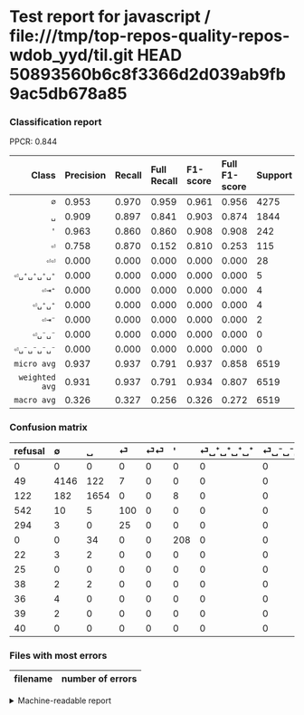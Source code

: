 # Test report for javascript / file:///tmp/top-repos-quality-repos-wdob_yyd/til.git HEAD 50893560b6c8f3366d2d039ab9fb9ac5db678a85

### Classification report

PPCR: 0.844

| Class | Precision | Recall | Full Recall | F1-score | Full F1-score | Support | Full Support | PPCR |
|------:|:----------|:-------|:------------|:---------|:---------|:--------|:-------------|:-----|
| `∅` | 0.953| 0.970| 0.959| 0.961| 0.956| 4275| 4324| 0.989 |
| `␣` | 0.909| 0.897| 0.841| 0.903| 0.874| 1844| 1966| 0.938 |
| `'` | 0.963| 0.860| 0.860| 0.908| 0.908| 242| 242| 1.000 |
| `⏎` | 0.758| 0.870| 0.152| 0.810| 0.253| 115| 657| 0.175 |
| `⏎⏎` | 0.000| 0.000| 0.000| 0.000| 0.000| 28| 322| 0.087 |
| `⏎␣⁺␣⁺␣⁺␣⁺` | 0.000| 0.000| 0.000| 0.000| 0.000| 5| 27| 0.185 |
| `⏎⇥⁺` | 0.000| 0.000| 0.000| 0.000| 0.000| 4| 42| 0.095 |
| `⏎␣⁺␣⁺` | 0.000| 0.000| 0.000| 0.000| 0.000| 4| 40| 0.100 |
| `⏎⇥⁻` | 0.000| 0.000| 0.000| 0.000| 0.000| 2| 41| 0.049 |
| `⏎␣⁻␣⁻` | 0.000| 0.000| 0.000| 0.000| 0.000| 0| 40| 0.000 |
| `⏎␣⁻␣⁻␣⁻␣⁻` | 0.000| 0.000| 0.000| 0.000| 0.000| 0| 25| 0.000 |
| `micro avg` | 0.937| 0.937| 0.791| 0.937| 0.858| 6519| 7726| 0.844 |
| `weighted avg` | 0.931| 0.937| 0.791| 0.934| 0.807| 6519| 7726| 0.844 |
| `macro avg` | 0.326| 0.327| 0.256| 0.326| 0.272| 6519| 7726| 0.844 |

### Confusion matrix

|refusal|  ∅| ␣| ⏎| ⏎⏎| '| ⏎␣⁺␣⁺␣⁺␣⁺| ⏎␣⁻␣⁻␣⁻␣⁻| ⏎⇥⁺| ⏎␣⁺␣⁺| ⏎⇥⁻| ⏎␣⁻␣⁻| 
|:---|:---|:---|:---|:---|:---|:---|:---|:---|:---|:---|:---|
|0 |0 |0 |0 |0 |0 |0 |0 |0 |0 |0 |0 |
|49 |4146 |122 |7 |0 |0 |0 |0 |0 |0 |0 |0 |
|122 |182 |1654 |0 |0 |8 |0 |0 |0 |0 |0 |0 |
|542 |10 |5 |100 |0 |0 |0 |0 |0 |0 |0 |0 |
|294 |3 |0 |25 |0 |0 |0 |0 |0 |0 |0 |0 |
|0 |0 |34 |0 |0 |208 |0 |0 |0 |0 |0 |0 |
|22 |3 |2 |0 |0 |0 |0 |0 |0 |0 |0 |0 |
|25 |0 |0 |0 |0 |0 |0 |0 |0 |0 |0 |0 |
|38 |2 |2 |0 |0 |0 |0 |0 |0 |0 |0 |0 |
|36 |4 |0 |0 |0 |0 |0 |0 |0 |0 |0 |0 |
|39 |2 |0 |0 |0 |0 |0 |0 |0 |0 |0 |0 |
|40 |0 |0 |0 |0 |0 |0 |0 |0 |0 |0 |0 |

### Files with most errors

| filename | number of errors|
|:----:|:-----|

<details>
    <summary>Machine-readable report</summary>
```json
{
  "cl_report": {"\u0027": {"f1-score": 0.908296943231441, "precision": 0.9629629629629629, "recall": 0.859504132231405, "support": 242}, "macro avg": {"f1-score": 0.32566062456543066, "precision": 0.3256813618951438, "recall": 0.32689609406095177, "support": 6519}, "micro avg": {"f1-score": 0.936953520478601, "precision": 0.936953520478601, "recall": 0.936953520478601, "support": 6519}, "weighted avg": {"f1-score": 0.9337642040352813, "precision": 0.9310531186786234, "recall": 0.936953520478601, "support": 6519}, "\u2205": {"f1-score": 0.96116842471311, "precision": 0.9526654411764706, "recall": 0.9698245614035088, "support": 4275}, "\u23ce": {"f1-score": 0.8097165991902834, "precision": 0.7575757575757576, "recall": 0.8695652173913043, "support": 115}, "\u23ce\u21e5\u207a": {"f1-score": 0.0, "precision": 0.0, "recall": 0.0, "support": 4}, "\u23ce\u21e5\u207b": {"f1-score": 0.0, "precision": 0.0, "recall": 0.0, "support": 2}, "\u23ce\u23ce": {"f1-score": 0.0, "precision": 0.0, "recall": 0.0, "support": 28}, "\u23ce\u2423\u207a\u2423\u207a": {"f1-score": 0.0, "precision": 0.0, "recall": 0.0, "support": 4}, "\u23ce\u2423\u207a\u2423\u207a\u2423\u207a\u2423\u207a": {"f1-score": 0.0, "precision": 0.0, "recall": 0.0, "support": 5}, "\u23ce\u2423\u207b\u2423\u207b": {"f1-score": 0.0, "precision": 0.0, "recall": 0.0, "support": 0}, "\u23ce\u2423\u207b\u2423\u207b\u2423\u207b\u2423\u207b": {"f1-score": 0.0, "precision": 0.0, "recall": 0.0, "support": 0}, "\u2423": {"f1-score": 0.9030849030849031, "precision": 0.9092908191313909, "recall": 0.8969631236442517, "support": 1844}},
  "cl_report_full": {"\u0027": {"f1-score": 0.908296943231441, "precision": 0.9629629629629629, "recall": 0.859504132231405, "support": 242}, "macro avg": {"f1-score": 0.2719544147350614, "precision": 0.3256813618951438, "recall": 0.2556225166047104, "support": 7726}, "micro avg": {"f1-score": 0.8575640575640575, "precision": 0.936953520478601, "recall": 0.7905772715506083, "support": 7726}, "weighted avg": {"f1-score": 0.8073006312341979, "precision": 0.8591451498606891, "recall": 0.7905772715506083, "support": 7726}, "\u2205": {"f1-score": 0.9557399723374826, "precision": 0.9526654411764706, "recall": 0.9588344125809436, "support": 4324}, "\u23ce": {"f1-score": 0.25348542458808615, "precision": 0.7575757575757576, "recall": 0.15220700152207, "support": 657}, "\u23ce\u21e5\u207a": {"f1-score": 0.0, "precision": 0.0, "recall": 0.0, "support": 42}, "\u23ce\u21e5\u207b": {"f1-score": 0.0, "precision": 0.0, "recall": 0.0, "support": 41}, "\u23ce\u23ce": {"f1-score": 0.0, "precision": 0.0, "recall": 0.0, "support": 322}, "\u23ce\u2423\u207a\u2423\u207a": {"f1-score": 0.0, "precision": 0.0, "recall": 0.0, "support": 40}, "\u23ce\u2423\u207a\u2423\u207a\u2423\u207a\u2423\u207a": {"f1-score": 0.0, "precision": 0.0, "recall": 0.0, "support": 27}, "\u23ce\u2423\u207b\u2423\u207b": {"f1-score": 0.0, "precision": 0.0, "recall": 0.0, "support": 40}, "\u23ce\u2423\u207b\u2423\u207b\u2423\u207b\u2423\u207b": {"f1-score": 0.0, "precision": 0.0, "recall": 0.0, "support": 25}, "\u2423": {"f1-score": 0.8739762219286658, "precision": 0.9092908191313909, "recall": 0.8413021363173957, "support": 1966}},
  "ppcr": 0.8437742687030805
}
```
</details>
